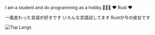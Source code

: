I am a student and do programming as a hobby.🗼🇯🇵
♥ Rust ♥

一風変わった言語が好きです いろんな言語試してます Rustが今の彼女です

![Top Langs](https://github-readme-stats.vercel.app/api/top-langs/?username=BlueGeckoJP&langs_count=8&layout=donut)
